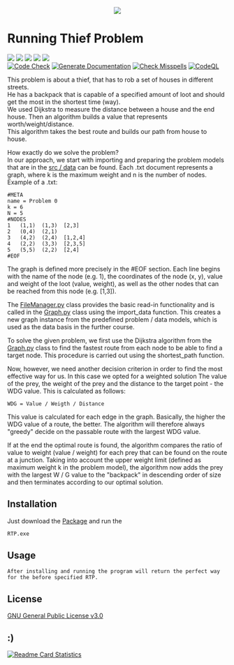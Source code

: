 <p align=center><img src="https://media.giphy.com/media/ZIzN7YWNuTUYg/giphy.gif"/></p>

# Running Thief Problem

[![](https://img.shields.io/github/v/release/janmenne/Running-Thief-Problem?style=flat-square)](https://github.com/jmne/Running-Thief-Problem/releases)
[![](https://img.shields.io/github/issues/janmenne/Running-Thief-Problem?style=flat-square)](https://github.com/jmne/Running-Thief-Problem/issues)
[![](https://img.shields.io/github/issues-pr/janmenne/Running-Thief-Problem?style=flat-square)](https://github.com/jmne/Running-Thief-Problem/pulls)
[![](https://img.shields.io/github/license/janmenne/Running-Thief-Problem?style=flat-square)](https://github.com/jmne/Running-Thief-Problem/blob/main/LICENSE)
[![](https://img.shields.io/github/languages/code-size/janmenne/Running-Thief-Problem?style=flat-square)](https://github.com/jmne/Running-Thief-Problem/tree/main/src)<br>
[![Code Check](https://github.com/janmenne/Running-Thief-Problem/actions/workflows/code-check.yml/badge.svg)](https://github.com/janmenne/Running-Thief-Problem/actions/workflows/code-check.yml)
[![Generate Documentation](https://github.com/jmne/Running-Thief-Problem/actions/workflows/generate-docs.yml/badge.svg)](https://github.com/jmne/Running-Thief-Problem/actions/workflows/generate-docs.yml)
[![Check Misspells](https://github.com/jmne/Running-Thief-Problem/actions/workflows/misspell.yml/badge.svg)](https://github.com/jmne/Running-Thief-Problem/actions/workflows/misspell.yml)
[![CodeQL](https://github.com/jmne/Running-Thief-Problem/actions/workflows/codeql-analysis.yml/badge.svg)](https://github.com/jmne/Running-Thief-Problem/actions/workflows/codeql-analysis.yml)


This problem is about a thief, that has to rob a set of houses in different streets. <br>
He has a backpack that is capable of a specified amount of loot and should get the most in the shortest time (way).<br>
We used Dijkstra to measure the distance between a house and the end house. Then an algorithm builds a value that represents worth/weight/distance. <br>
This algorithm takes the best route and builds our path from house to house.

How exactly do we solve the problem?<br>
In our approach, we start with importing and preparing the problem models that are in the [src / data](src/data)
can be found. Each .txt document represents a graph, where k is the maximum weight and n is the number of nodes.<br>
Example of a .txt:
```
#META
name = Problem 0
k = 6
N = 5
#NODES
1   (1,1)  (1,3)  [2,3]
2   (0,4)  (2,1)  
3   (4,2)  (2,4)  [1,2,4]
4   (2,2)  (3,3)  [2,3,5]
5   (5,5)  (2,2)  [2,4]	
#EOF
```

The graph is defined more precisely in the #EOF section. Each line begins with the name of the node (e.g. 1), the coordinates
of the node (x, y), value and weight of the loot (value, weight), as well as the other nodes that can be reached from this node (e.g. [1,3]).

The [FileManager.py](src/FileManager.py) class provides the basic read-in functionality and is called in the [Graph.py](src/Graph.py) class using the import_data function.
This creates a new graph instance from the predefined problem / data models, which is used as the data basis in the further course.

To solve the given problem, we first use the Dijkstra algorithm from the [Graph.py](src/Graph.py) class to find the fastest route from each node
to be able to find a target node. This procedure is carried out using the shortest_path function.

Now, however, we need another decision criterion in order to find the most effective way for us. In this case we opted for a weighted solution
The value of the prey, the weight of the prey and the distance to the target point - the WDG value. This is calculated as follows:
```
WDG = Value / Weigth / Distance
```
This value is calculated for each edge in the graph. Basically, the higher the WDG value of a route, the better.
The algorithm will therefore always "greedy" decide on the passable route with the largest WDG value.

If at the end the optimal route is found, the algorithm compares the ratio of value to weight (value / weight) for each prey that can be found on the route at a junction.
Taking into account the upper weight limit (defined as maximum weight k in the problem model), the algorithm now adds the prey with the largest W / G value to the "backpack" in descending order of size and then terminates according to our optimal solution.


## Installation

Just download the [Package](https://github.com/janmenne/Running-Thief-Problem/releases/latest) and run the

```bash
RTP.exe
```

## Usage

```
After installing and running the program will return the perfect way for the before specified RTP.
```

## License
[GNU General Public License v3.0](https://github.com/jancodet/Running-Thief-Problem/blob/main/LICENSE)


## :)

[![Readme Card Statistics](https://github-readme-stats.vercel.app/api/pin/?username=jmne&repo=Running-Thief-Problem&theme=dark)](https://github.com/jmne/Running-Thief-Problem/)

